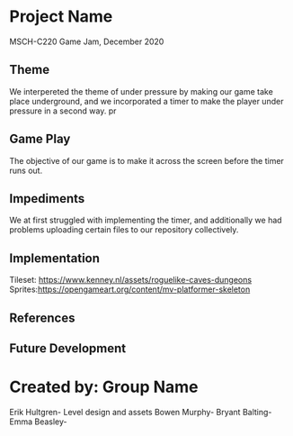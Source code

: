 # Project Name
MSCH-C220 Game Jam, December 2020

## Theme
We interpereted the theme of under pressure by making our game take place underground, and we incorporated a timer to make the player under pressure in a second way.
pr
## Game Play
The objective of our game is to make it across the screen before the timer runs out.

## Impediments
We at first struggled with implementing the timer, and additionally we had problems uploading certain files to our repository collectively.

## Implementation

Tileset: https://www.kenney.nl/assets/roguelike-caves-dungeons
Sprites:https://opengameart.org/content/mv-platformer-skeleton

## References

## Future Development

# Created by: Group Name
Erik Hultgren- Level design and assets
Bowen Murphy-
Bryant Balting-
Emma Beasley-
